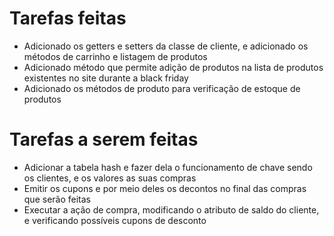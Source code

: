 # Tarefas feitas 
- Adicionado os getters e setters da classe de cliente, e adicionado os métodos de carrinho e listagem de produtos
- Adicionado método que permite adição de produtos na lista de produtos existentes no site durante a black friday
- Adicionado os métodos de produto para verificação de estoque de produtos


# Tarefas a serem feitas 
- Adicionar a tabela hash e fazer dela o funcionamento de chave sendo os clientes, e os valores as suas compras 
- Emitir os cupons e por meio deles os decontos no final das compras que serão feitas 
- Executar a  ação de compra, modificando o atributo de saldo do cliente, e verificando possíveis cupons de desconto
